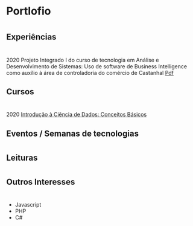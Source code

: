 # Portlofio
# 


## Experiências
#
2020 Projeto Integrado I do curso de tecnologia em Análise e Desenvolvimento de Sistemas: Uso de software de Business Intelligence como auxílio à área de
controladoria do comércio de Castanhal [Pdf](./Projeto_Faculdade_Tads/Projeto_Integrado_I_Tads.pdf)

## Cursos
#
2020 [Introdução à Ciência de Dados: Conceitos Básicos](./Certificados/Introdução_a_ciencia_de_dados_conceitos_basico.pdf)
## Eventos / Semanas de tecnologias
#
## Leituras
#
## Outros Interesses
#
* Javascript
* PHP
* C#
